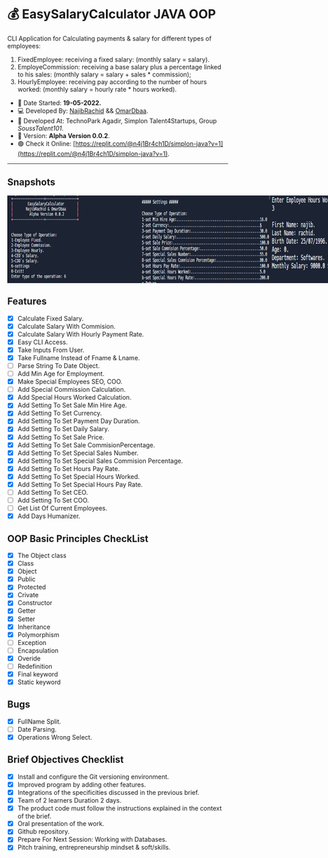 # :moneybag: EasySalaryCalculator JAVA OOP
 CLI Application for Calculating payments & salary for different types of employees:
 1. FixedEmployee: receiving a fixed salary: (monthly salary = salary).
 2. EmployeCommission: receiving a base salary plus a percentage linked to his sales: (monthly salary = salary + sales * commission);
 3. HourlyEmployee: receiving pay according to the number of hours worked: (monthly salary = hourly rate * hours worked).

 - :date: Date Started: **19-05-2022.** 
 - :computer:	Developed By: [NajibRachid](https://github.com/n4j1Br4ch1D) && [OmarDbaa](https://github.com/omardbaa).
 - :office: Developed At: TechnoPark Agadir, Simplon Talent4Startups, Group *SoussTalent101*.
 - :pushpin: Version: **Alpha Version 0.0.2**.
 - :green_circle: Check it Online: [https://replit.com/@n4j1Br4ch1D/simplon-java?v=1](https://replit.com/@n4j1Br4ch1D/simplon-java?v=1).

---

## Snapshots
<div style="display:flex">
<img src="/brief2-oop-salaryCalculator/assets/1.PNG" height="200" width="300"/>
<img src="/brief2-oop-salaryCalculator/assets/2.PNG" height="200" width="300"/>
<img src="/brief2-oop-salaryCalculator/assets/3.PNG" height="200" width="300"/>
</div>

## Features

- [X] Calculate Fixed Salary.
- [X] Calculate Salary With Commision.
- [X] Calculate Salary With Hourly Payment Rate. 
- [X] Easy CLI Access.
- [X] Take Inputs From User.
- [X] Take Fullname Instead of Fname & Lname.
- [ ] Parse String To Date Object.
- [ ] Add Min Age for Employment.
- [X] Make Special Employees SEO, COO.
- [ ] Add Special Commission Calculation.
- [X] Add Special Hours Worked Calculation.
- [X] Add Setting To Set Sale Min Hire Age.
- [X] Add Setting To Set Currency.
- [X] Add Setting To Set Payment Day Duration.
- [X] Add Setting To Set Daily Salary.
- [X] Add Setting To Set Sale Price.
- [X] Add Setting To Set Sale CommisionPercentage.
- [X] Add Setting To Set Special Sales Number.
- [X] Add Setting To Set Special Sales Commision Percentage.
- [X] Add Setting To Set Hours Pay Rate.
- [X] Add Setting To Set Special Hours Worked.
- [X] Add Setting To Set Special Hours Pay Rate.
- [ ] Add Setting To Set CEO.
- [ ] Add Setting To Set COO.
- [ ] Get List Of Current Employees.
- [X] Add Days Humanizer.

## OOP Basic Principles CheckList

- [x] The Object class
- [x] Class
- [x] Object
- [x] Public
- [x] Protected
- [x] Crivate
- [x] Constructor
- [x] Getter
- [x] Setter
- [x] Inheritance
- [x] Polymorphism
- [ ] Exception
- [ ] Encapsulation
- [x] Overide
- [ ] Redefinition
- [x] Final keyword
- [x] Static keyword 

## Bugs 

- [X] FullName Split.
- [ ] Date Parsing.
- [X] Operations Wrong Select.

## Brief Objectives Checklist

- [X] Install and configure the Git versioning environment.
- [X] Improved program by adding other features.
- [X] Integrations of the specificities discussed in the previous brief.
- [X] Team of 2 learners Duration 2 days.
- [X] The product code must follow the instructions explained in the context of the brief.
- [X] Oral presentation of the work.
- [X] Github repository.
- [X] Prepare For Next Session: Working with Databases.
- [X] Pitch training, entrepreneurship mindset & soft/skills.
